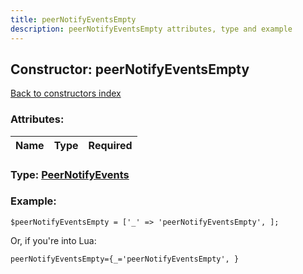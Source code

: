 ```yaml
---
title: peerNotifyEventsEmpty
description: peerNotifyEventsEmpty attributes, type and example
---
```

## Constructor: peerNotifyEventsEmpty  
[Back to constructors index](index.md)



### Attributes:

| Name     |    Type       | Required |
|----------|:-------------:|---------:|



### Type: [PeerNotifyEvents](../types/PeerNotifyEvents.md)


### Example:

```
$peerNotifyEventsEmpty = ['_' => 'peerNotifyEventsEmpty', ];
```  

Or, if you're into Lua:  


```
peerNotifyEventsEmpty={_='peerNotifyEventsEmpty', }

```


